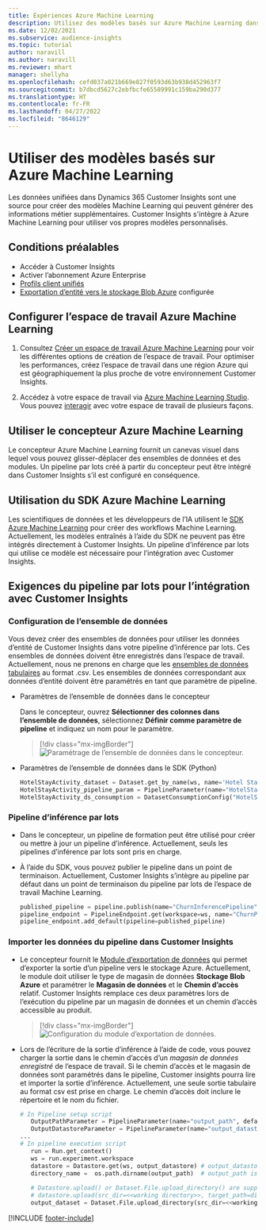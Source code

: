 ```yaml
---
title: Expériences Azure Machine Learning
description: Utilisez des modèles basés sur Azure Machine Learning dans Dynamics 365 Customer Insights.
ms.date: 12/02/2021
ms.subservice: audience-insights
ms.topic: tutorial
author: naravill
ms.author: naravill
ms.reviewer: mhart
manager: shellyha
ms.openlocfilehash: cefd037a021b669e827f0593d63b938d452963f7
ms.sourcegitcommit: b7dbcd5627c2ebfbcfe65589991c159ba290d377
ms.translationtype: HT
ms.contentlocale: fr-FR
ms.lasthandoff: 04/27/2022
ms.locfileid: "8646129"
---
```

# <a name="use-azure-machine-learning-based-models"></a>Utiliser des modèles basés sur Azure Machine Learning

Les données unifiées dans Dynamics 365 Customer Insights sont une source pour créer des modèles Machine Learning qui peuvent générer des informations métier supplémentaires. Customer Insights s'intègre à Azure Machine Learning pour utiliser vos propres modèles personnalisés.

## <a name="prerequisites"></a>Conditions préalables

- Accéder à Customer Insights
- Activer l’abonnement Azure Enterprise
- [Profils client unifiés](data-unification.md)
- [Exportation d’entité vers le stockage Blob Azure](export-azure-blob-storage.md) configurée

## <a name="set-up-azure-machine-learning-workspace"></a>Configurer l’espace de travail Azure Machine Learning

1. Consultez [Créer un espace de travail Azure Machine Learning](/azure/machine-learning/concept-workspace#-create-a-workspace) pour voir les différentes options de création de l’espace de travail. Pour optimiser les performances, créez l’espace de travail dans une région Azure qui est géographiquement la plus proche de votre environnement Customer Insights.

1. Accédez à votre espace de travail via [Azure Machine Learning Studio](https://ml.azure.com/). Vous pouvez [interagir](/azure/machine-learning/concept-workspace#tools-for-workspace-interaction) avec votre espace de travail de plusieurs façons.

## <a name="work-with-azure-machine-learning-designer"></a>Utiliser le concepteur Azure Machine Learning

Le concepteur Azure Machine Learning fournit un canevas visuel dans lequel vous pouvez glisser-déplacer des ensembles de données et des modules. Un pipeline par lots créé à partir du concepteur peut être intégré dans Customer Insights s’il est configuré en conséquence. 
   
## <a name="working-with-azure-machine-learning-sdk"></a>Utilisation du SDK Azure Machine Learning

Les scientifiques de données et les développeurs de l’IA utilisent le [SDK Azure Machine Learning](/python/api/overview/azure/ml/?preserve-view=true&view=azure-ml-py) pour créer des workflows Machine Learning. Actuellement, les modèles entraînés à l’aide du SDK ne peuvent pas être intégrés directement à Customer Insights. Un pipeline d’inférence par lots qui utilise ce modèle est nécessaire pour l’intégration avec Customer Insights.

## <a name="batch-pipeline-requirements-to-integrate-with-customer-insights"></a>Exigences du pipeline par lots pour l’intégration avec Customer Insights

### <a name="dataset-configuration"></a>Configuration de l’ensemble de données

Vous devez créer des ensembles de données pour utiliser les données d’entité de Customer Insights dans votre pipeline d’inférence par lots. Ces ensembles de données doivent être enregistrés dans l’espace de travail. Actuellement, nous ne prenons en charge que les [ensembles de données tabulaires](/azure/machine-learning/how-to-create-register-datasets#tabulardataset) au format .csv. Les ensembles de données correspondant aux données d’entité doivent être paramétrés en tant que paramètre de pipeline.
   
* Paramètres de l’ensemble de données dans le concepteur
   
     Dans le concepteur, ouvrez **Sélectionner des colonnes dans l’ensemble de données**, sélectionnez **Définir comme paramètre de pipeline** et indiquez un nom pour le paramètre.

     > [!div class="mx-imgBorder"]
     > ![Paramétrage de l’ensemble de données dans le concepteur.](media/intelligence-designer-dataset-parameters.png "Paramétrage de l’ensemble de données dans le concepteur")
   
* Paramètres de l’ensemble de données dans le SDK (Python)
   
   ```python
   HotelStayActivity_dataset = Dataset.get_by_name(ws, name='Hotel Stay Activity Data')
   HotelStayActivity_pipeline_param = PipelineParameter(name="HotelStayActivity_pipeline_param", default_value=HotelStayActivity_dataset)
   HotelStayActivity_ds_consumption = DatasetConsumptionConfig("HotelStayActivity_dataset", HotelStayActivity_pipeline_param)
   ```

### <a name="batch-inference-pipeline"></a>Pipeline d’inférence par lots
  
* Dans le concepteur, un pipeline de formation peut être utilisé pour créer ou mettre à jour un pipeline d’inférence. Actuellement, seuls les pipelines d’inférence par lots sont pris en charge.

* À l’aide du SDK, vous pouvez publier le pipeline dans un point de terminaison. Actuellement, Customer Insights s’intègre au pipeline par défaut dans un point de terminaison du pipeline par lots de l’espace de travail Machine Learning.
   
   ```python
   published_pipeline = pipeline.publish(name="ChurnInferencePipeline", description="Published Churn Inference pipeline")
   pipeline_endpoint = PipelineEndpoint.get(workspace=ws, name="ChurnPipelineEndpoint") 
   pipeline_endpoint.add_default(pipeline=published_pipeline)
   ```

### <a name="import-pipeline-data-into-customer-insights"></a>Importer les données du pipeline dans Customer Insights

* Le concepteur fournit le [Module d’exportation de données](/azure/machine-learning/algorithm-module-reference/export-data) qui permet d’exporter la sortie d’un pipeline vers le stockage Azure. Actuellement, le module doit utiliser le type de magasin de données **Stockage Blob Azure** et paramétrer le **Magasin de données** et le **Chemin d’accès** relatif. Customer Insights remplace ces deux paramètres lors de l’exécution du pipeline par un magasin de données et un chemin d’accès accessible au produit.
   > [!div class="mx-imgBorder"]
   > ![Configuration du module d’exportation de données.](media/intelligence-designer-importdata.png "Configuration du module d’exportation de données")
   
* Lors de l’écriture de la sortie d’inférence à l’aide de code, vous pouvez charger la sortie dans le chemin d’accès d’un *magasin de données enregistré* de l’espace de travail. Si le chemin d’accès et le magasin de données sont paramétrés dans le pipeline, Customer insights pourra lire et importer la sortie d’inférence. Actuellement, une seule sortie tabulaire au format csv est prise en charge. Le chemin d’accès doit inclure le répertoire et le nom du fichier.

   ```python
   # In Pipeline setup script
      OutputPathParameter = PipelineParameter(name="output_path", default_value="HotelChurnOutput/HotelChurnOutput.csv")
      OutputDatastoreParameter = PipelineParameter(name="output_datastore", default_value="workspaceblobstore")
   ...
   # In pipeline execution script
      run = Run.get_context()
      ws = run.experiment.workspace
      datastore = Datastore.get(ws, output_datastore) # output_datastore is parameterized
      directory_name =  os.path.dirname(output_path)  # output_path is parameterized.
      
      # Datastore.upload() or Dataset.File.upload_directory() are supported methods to uplaod the data
      # datastore.upload(src_dir=<<working directory>>, target_path=directory_name, overwrite=False, show_progress=True)
      output_dataset = Dataset.File.upload_directory(src_dir=<<working directory>>, target = (datastore, directory_name)) # Remove trailing "/" from directory_name
   ```


[!INCLUDE [footer-include](includes/footer-banner.md)]